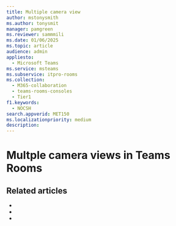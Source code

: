 ```yaml
---
title: Multiple camera view
author: mstonysmith
ms.author: tonysmit
manager: pamgreen
ms.reviewer: sammmili
ms.date: 01/06/2025
ms.topic: article
audience: admin
appliesto: 
  - Microsoft Teams
ms.service: msteams
ms.subservice: itpro-rooms
ms.collection: 
  - M365-collaboration
  - teams-rooms-consoles
  - Tier1
f1.keywords: 
  - NOCSH                           
search.appverid: MET150
ms.localizationpriority: medium
description: 
---
```

# Multple camera views in Teams Rooms

## 

## Related articles
- 
- 
- 